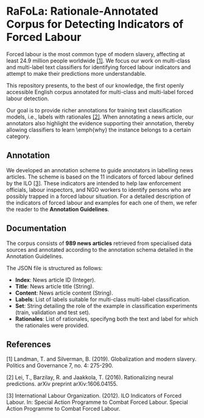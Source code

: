 # RaFoLa: Rationale-Annotated Corpus for Detecting Indicators of Forced Labour

Forced labour is the most common type of modern slavery, affecting at least 24.9 million people worldwide [[1]](#1). We focus our work on multi-class and multi-label text classifiers for identifying forced labour indicators and attempt to make their predictions more understandable.

This repository presents, to the best of our knowledge, the first openly accessible English corpus annotated for multi-class and multi-label forced labour detection.

Our goal is to provide richer annotations for training text classification models, i.e., labels with rationales [[2]](#2). When annotating a news article, our annotators also highlight the evidence supporting their annotation, thereby allowing classifiers to learn \emph{why} the instance belongs to a certain category.

## Annotation

We developed an annotation scheme to guide annotators in labelling news articles. The scheme is based on the 11 indicators of forced labour defined by the ILO [[3]](#3). These indicators are intended to help law enforcement officials, labour inspectors, and NGO workers to identify persons who are possibly trapped in a forced labour situation. For a detailed description of the indicators of forced labour and examples for each one of them, we refer the reader to the **Annotation Guidelines**.

## Documentation

The corpus consists of **989 news articles** retrieved from specialised data sources and annotated according to the annotation schema detailed in the Annotation Guidelines.

The JSON file is structured as follows:

- **Index**: News article ID (Integer).
- **Title**: News article title (String).
- **Content**: News article content (String).
- **Labels**: List of labels suitable for multi-class multi-label classification.
- **Set**: String detailing the role of the example in classification experiments (train, validation and test set).
- **Rationales**: List of rationales, specifyng both the text and label for which the rationales were provided.

## References

<a id="1">[1]</a> 
Landman, T. and Silverman, B. (2019). 
Globalization and modern slavery. 
Politics and Governance 7, no. 4: 275-290.

<a id="2">[2]</a> 
Lei, T., Barzilay, R. and Jaakkola, T. (2016). 
Rationalizing neural predictions. 
arXiv preprint arXiv:1606.04155.

<a id="3">[3]</a> 
International Labour Organization. (2012). 
ILO Indicators of Forced Labour. In: Special Action Programme to Combat Forced Labour.
Special Action Programme to Combat Forced Labour.


